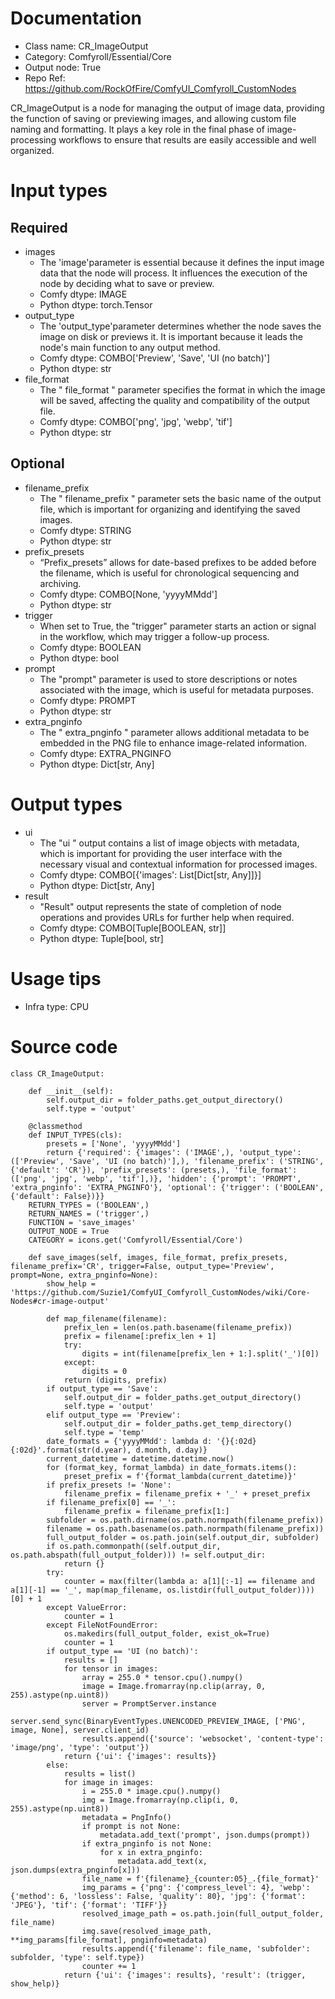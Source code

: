 # Documentation
- Class name: CR_ImageOutput
- Category: Comfyroll/Essential/Core
- Output node: True
- Repo Ref: https://github.com/RockOfFire/ComfyUI_Comfyroll_CustomNodes

CR_ImageOutput is a node for managing the output of image data, providing the function of saving or previewing images, and allowing custom file naming and formatting. It plays a key role in the final phase of image-processing workflows to ensure that results are easily accessible and well organized.

# Input types
## Required
- images
    - The 'image'parameter is essential because it defines the input image data that the node will process. It influences the execution of the node by deciding what to save or preview.
    - Comfy dtype: IMAGE
    - Python dtype: torch.Tensor
- output_type
    - The 'output_type'parameter determines whether the node saves the image on disk or previews it. It is important because it leads the node's main function to any output method.
    - Comfy dtype: COMBO['Preview', 'Save', 'UI (no batch)']
    - Python dtype: str
- file_format
    - The " file_format " parameter specifies the format in which the image will be saved, affecting the quality and compatibility of the output file.
    - Comfy dtype: COMBO['png', 'jpg', 'webp', 'tif']
    - Python dtype: str
## Optional
- filename_prefix
    - The " filename_prefix " parameter sets the basic name of the output file, which is important for organizing and identifying the saved images.
    - Comfy dtype: STRING
    - Python dtype: str
- prefix_presets
    - “Prefix_presets” allows for date-based prefixes to be added before the filename, which is useful for chronological sequencing and archiving.
    - Comfy dtype: COMBO[None, 'yyyyMMdd']
    - Python dtype: str
- trigger
    - When set to True, the "trigger" parameter starts an action or signal in the workflow, which may trigger a follow-up process.
    - Comfy dtype: BOOLEAN
    - Python dtype: bool
- prompt
    - The "prompt" parameter is used to store descriptions or notes associated with the image, which is useful for metadata purposes.
    - Comfy dtype: PROMPT
    - Python dtype: str
- extra_pnginfo
    - The " extra_pnginfo " parameter allows additional metadata to be embedded in the PNG file to enhance image-related information.
    - Comfy dtype: EXTRA_PNGINFO
    - Python dtype: Dict[str, Any]

# Output types
- ui
    - The "ui " output contains a list of image objects with metadata, which is important for providing the user interface with the necessary visual and contextual information for processed images.
    - Comfy dtype: COMBO[{'images': List[Dict[str, Any]]}]
    - Python dtype: Dict[str, Any]
- result
    - "Result" output represents the state of completion of node operations and provides URLs for further help when required.
    - Comfy dtype: COMBO[Tuple[BOOLEAN, str]]
    - Python dtype: Tuple[bool, str]

# Usage tips
- Infra type: CPU

# Source code
```
class CR_ImageOutput:

    def __init__(self):
        self.output_dir = folder_paths.get_output_directory()
        self.type = 'output'

    @classmethod
    def INPUT_TYPES(cls):
        presets = ['None', 'yyyyMMdd']
        return {'required': {'images': ('IMAGE',), 'output_type': (['Preview', 'Save', 'UI (no batch)'],), 'filename_prefix': ('STRING', {'default': 'CR'}), 'prefix_presets': (presets,), 'file_format': (['png', 'jpg', 'webp', 'tif'],)}, 'hidden': {'prompt': 'PROMPT', 'extra_pnginfo': 'EXTRA_PNGINFO'}, 'optional': {'trigger': ('BOOLEAN', {'default': False})}}
    RETURN_TYPES = ('BOOLEAN',)
    RETURN_NAMES = ('trigger',)
    FUNCTION = 'save_images'
    OUTPUT_NODE = True
    CATEGORY = icons.get('Comfyroll/Essential/Core')

    def save_images(self, images, file_format, prefix_presets, filename_prefix='CR', trigger=False, output_type='Preview', prompt=None, extra_pnginfo=None):
        show_help = 'https://github.com/Suzie1/ComfyUI_Comfyroll_CustomNodes/wiki/Core-Nodes#cr-image-output'

        def map_filename(filename):
            prefix_len = len(os.path.basename(filename_prefix))
            prefix = filename[:prefix_len + 1]
            try:
                digits = int(filename[prefix_len + 1:].split('_')[0])
            except:
                digits = 0
            return (digits, prefix)
        if output_type == 'Save':
            self.output_dir = folder_paths.get_output_directory()
            self.type = 'output'
        elif output_type == 'Preview':
            self.output_dir = folder_paths.get_temp_directory()
            self.type = 'temp'
        date_formats = {'yyyyMMdd': lambda d: '{}{:02d}{:02d}'.format(str(d.year), d.month, d.day)}
        current_datetime = datetime.datetime.now()
        for (format_key, format_lambda) in date_formats.items():
            preset_prefix = f'{format_lambda(current_datetime)}'
        if prefix_presets != 'None':
            filename_prefix = filename_prefix + '_' + preset_prefix
        if filename_prefix[0] == '_':
            filename_prefix = filename_prefix[1:]
        subfolder = os.path.dirname(os.path.normpath(filename_prefix))
        filename = os.path.basename(os.path.normpath(filename_prefix))
        full_output_folder = os.path.join(self.output_dir, subfolder)
        if os.path.commonpath((self.output_dir, os.path.abspath(full_output_folder))) != self.output_dir:
            return {}
        try:
            counter = max(filter(lambda a: a[1][:-1] == filename and a[1][-1] == '_', map(map_filename, os.listdir(full_output_folder))))[0] + 1
        except ValueError:
            counter = 1
        except FileNotFoundError:
            os.makedirs(full_output_folder, exist_ok=True)
            counter = 1
        if output_type == 'UI (no batch)':
            results = []
            for tensor in images:
                array = 255.0 * tensor.cpu().numpy()
                image = Image.fromarray(np.clip(array, 0, 255).astype(np.uint8))
                server = PromptServer.instance
                server.send_sync(BinaryEventTypes.UNENCODED_PREVIEW_IMAGE, ['PNG', image, None], server.client_id)
                results.append({'source': 'websocket', 'content-type': 'image/png', 'type': 'output'})
            return {'ui': {'images': results}}
        else:
            results = list()
            for image in images:
                i = 255.0 * image.cpu().numpy()
                img = Image.fromarray(np.clip(i, 0, 255).astype(np.uint8))
                metadata = PngInfo()
                if prompt is not None:
                    metadata.add_text('prompt', json.dumps(prompt))
                if extra_pnginfo is not None:
                    for x in extra_pnginfo:
                        metadata.add_text(x, json.dumps(extra_pnginfo[x]))
                file_name = f'{filename}_{counter:05}_.{file_format}'
                img_params = {'png': {'compress_level': 4}, 'webp': {'method': 6, 'lossless': False, 'quality': 80}, 'jpg': {'format': 'JPEG'}, 'tif': {'format': 'TIFF'}}
                resolved_image_path = os.path.join(full_output_folder, file_name)
                img.save(resolved_image_path, **img_params[file_format], pnginfo=metadata)
                results.append({'filename': file_name, 'subfolder': subfolder, 'type': self.type})
                counter += 1
            return {'ui': {'images': results}, 'result': (trigger, show_help)}
```